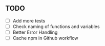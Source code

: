 ## TODO

- [ ] Add more tests
- [ ] Check naming of functions and variables
- [ ] Better Error Handling
- [ ] Cache npm in Github workflow
